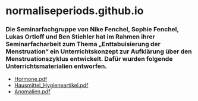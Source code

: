 # normaliseperiods.github.io
### Die Seminarfachgruppe von Nike Fenchel, Sophie Fenchel, Lukas Ortloff und Ben Stiehler hat im Rahmen ihrer Seminarfacharbeit zum Thema „Enttabuisierung der Menstruation“ ein Unterrichtskonzept zur Aufklärung über den Menstruationszyklus entwickelt. Dafür wurden folgende Unterrichtsmaterialien entworfen.
* [Hormone.pdf](Hormone.pdf)
* [Hausmittel_Hygieneartikel.pdf](Hausmittel_Hygieneartikel.pdf)
* [Anomalien.pdf](Anomalien.pdf)
